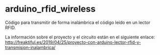 # arduino_rfid_wireless
Código para transmitir de forma inalámbrica el código leído en un lector RFID.

La información sobre el proyecto y el circuito están en el siguiente enlace:
http://freaktiful.es/2019/04/25/proyecto-con-arduino-lector-rfid-y-transmision-inalambrica/
